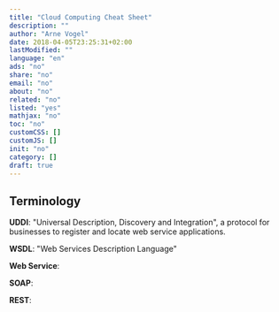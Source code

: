 ```yaml
---
title: "Cloud Computing Cheat Sheet"
description: ""
author: "Arne Vogel"
date: 2018-04-05T23:25:31+02:00
lastModified: ""
language: "en"
ads: "no"
share: "no"
email: "no"
about: "no"
related: "no"
listed: "yes"
mathjax: "no"
toc: "no"
customCSS: []
customJS: []
init: "no"
category: []
draft: true
---
```


## Terminology

__UDDI__: "Universal Description, Discovery and Integration", a protocol for businesses to register and locate web service applications.

__WSDL__: "Web Services Description Language"

__Web Service__:

__SOAP__:

__REST__: